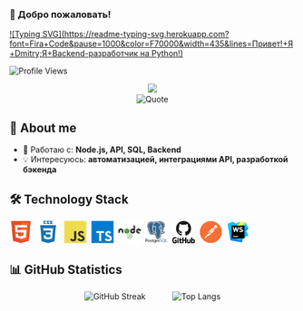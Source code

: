 ### 🚀 Добро пожаловать!  
[![Typing SVG](https://readme-typing-svg.herokuapp.com?font=Fira+Code&pause=1000&color=F70000&width=435&lines=Привет!+Я+Dmitry;Я+Backend-разработчик на Python!)](https://git.io/typing-svg)

![Profile Views](https://komarev.com/ghpvc/?username=RuDimka&color=brightgreen)
 
<div id="header" align="center">
  <img src="https://media.giphy.com/media/M9gbBd9nbDrOTu1Mqx/giphy.gif" width="100"/>
</div>

<div align="center">
   <img src="https://quotes-github-readme.vercel.app/api?type=horizontal&theme=radical" alt="Quote"/>
</div>
 
 ## 🚀 About me<br>
- 🔭 Работаю с: **Node.js, API, SQL, Backend**<br>
- 💡 Интересуюсь: **автоматизацией, интеграциями API, разработкой бэкенда**<br>
<!-- - 📫 Как связаться: [Telegram](https://t.me/yourusername) | [Email](mailto:your@email.com) -->

## 🛠 Technology Stack
<div>
  <img src="https://github.com/devicons/devicon/blob/master/icons/html5/html5-original.svg" title="HTML5" alt="HTML" width="40" height="40"/>&nbsp;
  <img src="https://github.com/devicons/devicon/blob/master/icons/css3/css3-plain-wordmark.svg"  title="CSS3" alt="CSS" width="40" height="40"/>&nbsp;
  <img src="https://github.com/devicons/devicon/blob/master/icons/javascript/javascript-original.svg" title="JavaScript" alt="JavaScript" width="40" height="40"/>&nbsp;
  <img src="https://github.com/devicons/devicon/blob/master/icons/typescript/typescript-original.svg" title="TypeScript" alt="JavaScript" width="40" height="40"/>&nbsp;
  <img src="https://github.com/devicons/devicon/blob/master/icons/nodejs/nodejs-original-wordmark.svg" title="NodeJS" alt="NodeJS" width="40" height="40"/>&nbsp;
  <img src="https://github.com/devicons/devicon/blob/master/icons/postgresql/postgresql-original-wordmark.svg" title="NodeJS" alt="PostgeSQL" width="40" height="40"/>&nbsp;
  <img src="https://github.com/devicons/devicon/blob/master/icons/github/github-original-wordmark.svg" title="NodeJS" alt="PostgeSQL" width="40" height="40"/>&nbsp;
  <img src="https://github.com/devicons/devicon/blob/master/icons/postman/postman-original.svg" title="NodeJS" alt="PostgeSQL" width="40" height="40"/>&nbsp;
  <img src="https://github.com/devicons/devicon/blob/master/icons/webstorm/webstorm-original.svg" title="NodeJS" alt="PostgeSQL" width="40" height="40"/>&nbsp;

## 📊 GitHub Statistics
<div align="center">
    <img align="top" src="https://github-readme-streak-stats.herokuapp.com?user=RuDimka&theme=radical" alt="GitHub Streak" width="400"/>
    &nbsp;&nbsp;&nbsp;&nbsp;&nbsp;&nbsp;&nbsp;&nbsp;&nbsp;&nbsp;
    <img align="top" src="https://github-readme-stats.vercel.app/api/top-langs/?username=RuDimka&layout=compact&theme=radical" alt="Top Langs" width="350"/>
</div>


